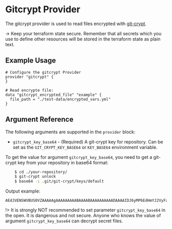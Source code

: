 # Gitcrypt Provider

The gitcrypt provider is used to read files encrypted with [git-crypt](https://github.com/AGWA/git-crypt#git-crypt---transparent-file-encryption-in-git).

-> Keep your terraform state secure. Remember that all secrets which you use to define other resources will be stored in the terraform state as plain text.

## Example Usage

```hcl
# Configure the gitcrypt Provider
provider "gitcrypt" {
}

# Read encrypte file:
data "gitcrypt_encrypted_file" "example" {
  file_path = "./test-data/encrypted_vars.yml"
}
```

## Argument Reference

The following arguments are supported in the `provider` block:

* `gitcrypt_key_base64` - (Required) A git-crypt key for repository.
  Can be set as the `GIT_CRYPT_KEY_BASE64` or `KEY_BASE64` environment variable.

To get the value for argument `gitcrypt_key_base64`, you need to get a git-crypt key from your repository in base64 format:
```bash
    $ cd ./your-repository/
    $ git-crypt unlock
    $ base64 -i .git/git-crypt/keys/default
```
Output example:
```
AEdJVENSWVBUS0VZAAAAAgAAAAAAAAABAAAABAAAAAAAAAADAAAAIDJ6yMP6EdHmYJ2VyFa1LU1zitt4G4gJdD3O1/8L1ZZEAAAABQAAAEAtubx4wwVHvOAIuz/K7fvrtFFUBzsA2Dl4AGuyK3WGOd1v1HuDFW6tN65V4D3j+M4+0ly25+xYukN7Qdw6ZjDJAAAAAA==
```

!> It is strongly NOT recommended to set parameter `gitcrypt_key_base64` in the open. It is dangerous and not secure.
Anyone who knows the value of argument `gitcrypt_key_base64` can decrypt secret files.
